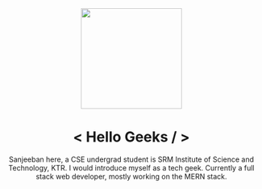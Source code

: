 <div id="header" align="center" style={flex:row}>
  <img src="https://media.giphy.com/media/trN83pDD8yRDHBGfl3/giphy.gif" width="200"/>
  <h1> < Hello Geeks / > </h1>
    <div>
      Sanjeeban here, a CSE undergrad student is SRM Institute of Science and Technology, KTR. I would introduce myself as a tech geek. Currently a full stack web developer, mostly working on the MERN stack.
    </div>
</div>


